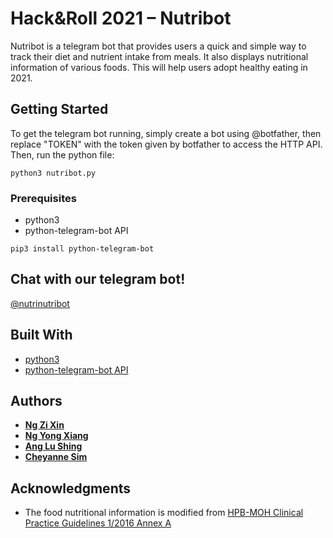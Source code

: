 # Hack&Roll 2021 – Nutribot

Nutribot is a telegram bot that provides users a quick and simple way to track their diet and nutrient intake from meals. It also displays nutritional information of various foods. This will help users adopt healthy eating in 2021.


## Getting Started

To get the telegram bot running, simply create a bot using @botfather, then replace "TOKEN" with the token given by botfather to access the HTTP API. Then, run the python file:
```
python3 nutribot.py
```

### Prerequisites

- python3
- python-telegram-bot API

```
pip3 install python-telegram-bot
```

## Chat with our telegram bot!

[@nutrinutribot](https://t.me/nutrinutribot)

## Built With

* [python3](https://docs.python.org/3/)
* [python-telegram-bot API](https://python-telegram-bot.readthedocs.io/en/stable/index.html)

## Authors

* [**Ng Zi Xin**](https://github.com/zixinn)
* [**Ng Yong Xiang**](https://github.com/yongxiangng)
* [**Ang Lu Shing**](https://github.com/alushingg)
* [**Cheyanne Sim**](https://github.com/cheyannesim)

## Acknowledgments

* The food nutritional information is modified from [HPB-MOH Clinical Practice Guidelines 1/2016 Annex A](https://www.hpb.gov.sg/docs/default-source/pdf/obesity-cpg_main_for-online-30-aug.pdf?sfvrsn=2288eb72_0)
